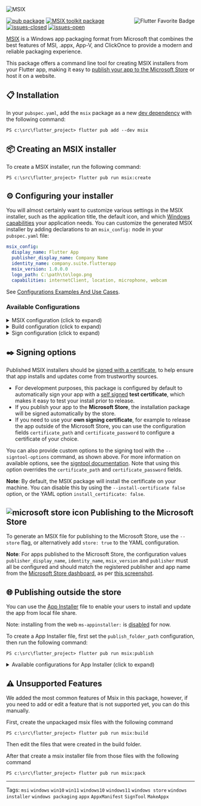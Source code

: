 ![MSIX](https://user-images.githubusercontent.com/946652/138101650-bf934b21-ced7-4836-a197-2e424ee1f86c.png)

<a href="https://flutter.dev/docs/development/packages-and-plugins/favorites" title="Flutter Favorite program">
<img
  src="https://user-images.githubusercontent.com/946652/152225760-309041e9-266e-42da-9915-34478ee74736.png"
  alt="Flutter Favorite Badge"
  align="right">
</a>

[![pub package](https://img.shields.io/pub/v/msix.svg?color=blue)](https://pub.dev/packages/msix) [![MSIX toolkit package](https://img.shields.io/github/v/tag/microsoft/MSIX-Toolkit?color=blue&label=MSIX-Toolkit)](https://github.com/microsoft/MSIX-Toolkit) [![issues-closed](https://img.shields.io/github/issues-closed/YehudaKremer/msix?color=green)](https://github.com/YehudaKremer/msix/issues?q=is%3Aissue+is%3Aclosed) [![issues-open](https://img.shields.io/github/issues-raw/YehudaKremer/msix)](https://github.com/YehudaKremer/msix/issues)

[MSIX] is a Windows app packaging format from Microsoft that combines the best
features of MSI, .appx, App-V, and ClickOnce to provide a modern and reliable
packaging experience.

This package offers a command line tool for creating MSIX installers from your
Flutter app, making it easy to [publish your app to the Microsoft Store] or host
it on a website.

## 📋 Installation

In your `pubspec.yaml`, add the `msix` package as a new [dev dependency] with
the following command:

```console
PS c:\src\flutter_project> flutter pub add --dev msix
```

## 📦 Creating an MSIX installer

To create a MSIX installer, run the following command:

```console
PS c:\src\flutter_project> flutter pub run msix:create
```

## ⚙️ Configuring your installer

You will almost certainly want to customize various settings in the MSIX
installer, such as the application title, the default icon, and which [Windows
capabilities] your application needs. You can customize the generated MSIX
installer by adding declarations to an `msix_config:` node in your
`pubspec.yaml` file:

```yaml
msix_config:
  display_name: Flutter App
  publisher_display_name: Company Name
  identity_name: company.suite.flutterapp
  msix_version: 1.0.0.0
  logo_path: C:\path\to\logo.png
  capabilities: internetClient, location, microphone, webcam
```

See [Configurations Examples And Use Cases].

### Available Configurations

<details>

<summary>MSIX configuration (click to expand)</summary>

| YAML name                           | Command-line argument           | Description (from Microsoft [Package manifest schema reference])                                  | Example                                     |
| ----------------------------------- | ------------------------------- | ------------------------------------------------------------------------------------------------- | ------------------------------------------- |
| `display_name`                      | `--display-name` `-d`           | A friendly app name that can be displayed to users.                                               | `Flutter App`                               |
| `publisher_display_name`            | `--publisher-display-name` `-u` | A friendly name for the publisher that can be displayed to users.                                 | `Company Name`                              |
| `identity_name`                     | `--identity-name` `-i`          | Defines the unique identifier for the app.                                                        | `company.suite.flutterapp`                  |
| `msix_version`                      | `--version`                     | The version number of the package, in `a.b.c.d` format. [see how the msix version is determined]. | `1.0.0.0`                                   |
| `logo_path`                         | `--logo-path` `-l`              | Path to an [image file] for use as the app icon (size recommended at least 400x400px).            | `C:\images\logo.png`                        |
| `trim_logo`                         | `--trim-logo <true/false>`      | If `false`, don't trim the logo image, default is `true`.                                         | `true`                                      |
| `capabilities`                      | `--capabilities` `-e`           | List of the [capabilities][windows capabilities] the app requires.                                | `internetClient,location,microphone,webcam` |
| `languages`                         | `--languages`                   | Declares the language resources contained in the package.                                         | `en-us, ja-jp`                              |
| `file_extension`                    | `--file-extension` `-f`         | File extensions that the app may be registered to open.                                           | `.picture, .image`                          |
| `protocol_activation`               | `--protocol-activation`         | [Protocols activation] that will activate the app.                                                | `http,https`                                |
| `app_uri_handler_hosts`             | `--app-uri-handler-hosts`       | Enable [apps for websites] using app URI handlers app.                                            | `test.com, test2.info`                      |
| `execution_alias`                   | `--execution-alias`             | [Execution alias] command (cmd) that will activate the app.                                       | `myapp`                                     |
| `enable_at_startup`                 | `--enable-at-startup`           | App start at startup or user log-in.                                                              | `true`                                      |
| `store`                             | `--store`                       | Generate a MSIX file for publishing to the Microsoft Store.                                       | `false`                                     |
| [Toast Notifications configuration] |                                 | pass the app values (args) on startup or user log-in                                              |                                             |
| [Startup Task configuration]        |                                 |                                                                                                   |                                             |

</details>

<details>
<summary>Build configuration (click to expand)</summary>

| YAML name            | Command-line argument          | Description                                                                                                                      | Example                                             |
| -------------------- | ------------------------------ | -------------------------------------------------------------------------------------------------------------------------------- | --------------------------------------------------- |
| `debug`              | `--debug` or `--release`       | Create MSIX from the **debug** or **release** build files (`\build\windows\runner\<Debug/Release>`), **release** is the default. | `true`                                              |
| `output_path`        | `--output-path` `-o`           | The directory where the output MSIX file should be stored.                                                                       | `C:\src\some\folder`                                |
| `output_name`        | `--output-name` `-n`           | The filename that should be given to the created MSIX file.                                                                      | `flutterApp_dev`                                    |
| `architecture`       | `--architecture` `-h`          | Describes the architecture of the code in the package, `x64` or `x86`, `x64` is default.                                         | `x64`                                               |
| `build_windows`      | `--build-windows <true/false>` | If `false`, don't run the build command `flutter build windows`, default is `true`.                                              | `true`                                              |
| `windows_build_args` | `--windows-build-args`         | Any arguments for the `flutter build windows` command.                                                                           | `--obfuscate --split-debug-info=C:\Users\me\folder` |

</details>

<details>
<summary>Sign configuration (click to expand)</summary>

| YAML name              | Command-line argument                | Description                                                                                                                                              | Example                                                                                         |
| ---------------------- | ------------------------------------ | -------------------------------------------------------------------------------------------------------------------------------------------------------- | ----------------------------------------------------------------------------------------------- |
| `certificate_path`     | `--certificate-path` `-c`            | Path to the certificate content to place in the store.                                                                                                   | `C:\certs\signcert.pfx` or `C:\certs\signcert.crt`                                              |
| `certificate_password` | `--certificate-password` `-p`        | Password for the certificate.                                                                                                                            | `1234`                                                                                          |
| `publisher`            | `--publisher` `-b`                   | The `Subject` value in the certificate.<br /> Required only if publish to the store, or if the `Publisher` will not found automatically by this package. | `CN=BF212345-5644-46DF-8668-014043C1B138` or `CN=Contoso Software, O=Contoso Corporation, C=US` |
| `signtool_options`     | `--signtool-options`                 | Options to be provided to the `signtool` for app signing (see below.)                                                                                    | `/v /fd SHA256 /f C:/Users/me/Desktop/my.cer`                                                   |
| `sign_msix`            | `--sign-msix <true/false>`           | If `false`, don't sign the msix file, default is `true`.<br />Note: when **false**, `publisher` is Required.                                             | `true`                                                                                          |
| `install_certificate`  | `--install-certificate <true/false>` | If `false`, don't try to install the certificate, default is `true`.                                                                                     | `true`                                                                                          |

</details>

## ✒️ Signing options

Published MSIX installers should be [signed with a certificate], to help ensure
that app installs and updates come from trustworthy sources.

- For development purposes, this package is configured by default to
  automatically sign your app with a [self signed] **test certificate**, which makes it easy
  to test your install prior to release.
- If you publish your app to the **Microsoft Store**, the installation package
  will be signed automatically by the store.
- If you need to use your **own signing certificate**, for example to release
  the app outside of the Microsoft Store, you can use the configuration fields
  `certificate_path` and `certificate_password` to configure a certificate of
  your choice.

You can also provide custom options to the signing tool with the
`--signtool-options` command, as shown above. For more information on available
options, see the [signtool documentation]. Note that using this option overrides
the `certificate_path` and `certificate_password` fields.

**Note**: By default, the MSIX package will install the certificate on your
machine. You can disable this by using the `--install-certificate false` option, or the YAML
option `install_certificate: false`.

## ![microsoft store icon][] Publishing to the Microsoft Store

To generate an MSIX file for publishing to the Microsoft Store, use the
`--store` flag, or alternatively add `store: true` to the YAML configuration.

**Note**: For apps published to the Microsoft Store, the configuration values
`publisher_display_name`, `identity_name`, `msix_version` and `publisher` must
all be configured and should match the registered publisher and app name from
the [Microsoft Store dashboard], as per [this screenshot].

## 🌐 Publishing outside the store

You can use the [App Installer] file to enable your users to install and update the app from local file share.

Note: installing from the web `ms-appinstaller:` is [disabled] for now.

To create a App Installer file, first set the `publish_folder_path` configuration,
then run the following command:

```console
PS c:\src\flutter_project> flutter pub run msix:publish
```

<details>
<summary>Available configurations for App Installer (click to expand)</summary>

##### App Installer configuration example:

```yaml
msix_config:
  display_name: Flutter App
  app_installer: #<-- app installer configuration
    publish_folder_path: c:\path\to\myPublishFolder
    hours_between_update_checks: 0
    automatic_background_task: true
    update_blocks_activation: true
    show_prompt: true
    force_update_from_any_version: false
  msix_version: 1.0.3.0
```

| YAML name                       | Command-line argument             | Description (from Microsoft [schema reference])                                                                                                    | Example                      |
| ------------------------------- | --------------------------------- | -------------------------------------------------------------------------------------------------------------------------------------------------- | ---------------------------- |
| `publish_folder_path`           | `--publish-folder-path`           | A path to publish folder, where the msix versions and the .appinstaller file will be saved.                                                        | `c:\path\to\myPublishFolder` |
| `hours_between_update_checks`   | `--hours-between-update-checks`   | Defines the minimal time gap between update checks, when the user open the app. default is **0** (will check for update every time the app opened) | `2`                          |
| `automatic_background_task`     | `--automatic-background-task`     | Checks for updates in the background every 8 hours independently of whether the user launched the app.                                             | `false`                      |
| `update_blocks_activation`      | `--update-blocks-activation`      | Defines the experience when an app update is checked for.                                                                                          | `false`                      |
| `show_prompt`                   | `--show-prompt`                   | Defines if a window is displayed when updates are being installed, and when updates are being checked for.                                         | `false`                      |
| `force_update_from_any_version` | `--force-update-from-any-version` | Allows the app to update from version x to version x++ or to downgrade from version x to version x--.                                              | `false`                      |

</details>

## ⚠️ Unsupported Features

We added the most common features of Msix in this package, however, if you need to add or edit a feature that is not supported yet, you can do this manually.

First, create the unpackaged msix files with the following command

```console
PS c:\src\flutter_project> flutter pub run msix:build
```

Then edit the files that were created in the build folder.

After that create a msix installer file from those files with the following command

```console
PS c:\src\flutter_project> flutter pub run msix:pack
```

---

Tags: `msi` `windows` `win10` `win11` `windows10` `windows11` `windows store` `windows installer` `windows packaging` `appx` `AppxManifest` `SignTool` `MakeAppx`

[msix]: https://docs.microsoft.com/en-us/windows/msix/
[publish your app to the microsoft store]: https://docs.microsoft.com/en-us/windows/uwp/publish/app-submissions
[dev dependency]: https://dart.dev/tools/pub/dependencies#dev-dependencies
[windows capabilities]: https://docs.microsoft.com/en-us/windows/uwp/packaging/app-capability-declarations
[package manifest schema reference]: https://docs.microsoft.com/en-us/uwp/schemas/appxpackage/appxmanifestschema/schema-root
[schema reference]: https://docs.microsoft.com/en-us/uwp/schemas/appinstallerschema/element-onlaunch
[app installer]: https://docs.microsoft.com/en-us/windows/msix/app-installer/app-installer-file-overview
[image file]: https://github.com/brendan-duncan/image#supported-image-formats
[protocols activation]: https://docs.microsoft.com/en-us/windows/uwp/launch-resume/handle-uri-activation
[execution alias]: https://docs.microsoft.com/en-us/uwp/schemas/appxpackage/uapmanifestschema/element-uap5-executionalias
[signed with a certificate]: https://docs.microsoft.com/en-us/windows/msix/package/create-certificate-package-signing
[signtool documentation]: https://docs.microsoft.com/en-us/dotnet/framework/tools/signtool-exe
[microsoft store icon]: https://user-images.githubusercontent.com/946652/152312614-1e86b108-98af-4bcf-8a75-d7a4449078b2.png
[microsoft store dashboard]: https://partner.microsoft.com/dashboard
[this screenshot]: https://user-images.githubusercontent.com/946652/138753431-fa7dee7d-99b6-419c-94bf-4514c761abba.png
[disabled]: https://docs.microsoft.com/en-us/windows/msix/app-installer/installing-windows10-apps-web
[self signed]: https://docs.microsoft.com/en-us/windows/msix/package/create-certificate-package-signing#create-a-self-signed-certificate
[configurations examples and use cases]: https://pub.dev/packages/msix/example
[see how the msix version is determined]: https://github.com/YehudaKremer/msix/blob/main/doc/msix_version.md
[toast notifications configuration]: https://github.com/YehudaKremer/msix/blob/main/doc/toast_notifications_configuration.md
[startup task configuration]: https://github.com/YehudaKremer/msix/blob/main/doc/startup_task_configuration.md
[apps for websites]: https://docs.microsoft.com/en-us/windows/uwp/launch-resume/web-to-app-linking
